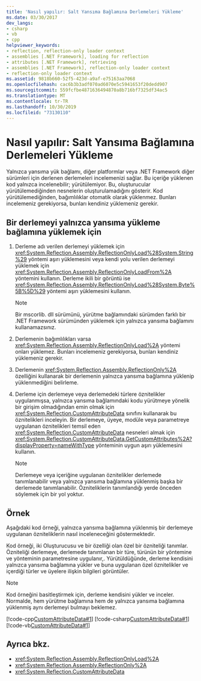 ```yaml
---
title: 'Nasıl yapılır: Salt Yansıma Bağlamına Derlemeleri Yükleme'
ms.date: 03/30/2017
dev_langs:
- csharp
- vb
- cpp
helpviewer_keywords:
- reflection, reflection-only loader context
- assemblies [.NET Framework], loading for reflection
- attributes [.NET Framework], retrieving
- assemblies [.NET Framework], reflection-only loader context
- reflection-only loader context
ms.assetid: 9818b660-52f5-423d-a9af-e75163aa7068
ms.openlocfilehash: cac6b3b3adf070ad6070e5c5941653f20dedd907
ms.sourcegitcommit: 559fcfbe4871636494870a8b716bf7325df34ac5
ms.translationtype: MT
ms.contentlocale: tr-TR
ms.lasthandoff: 10/30/2019
ms.locfileid: "73130110"
---
```

# <a name="how-to-load-assemblies-into-the-reflection-only-context"></a>Nasıl yapılır: Salt Yansıma Bağlamına Derlemeleri Yükleme

Yalnızca yansıma yük bağlamı, diğer platformlar veya .NET Framework diğer sürümleri için derlenen derlemeleri incelemenizi sağlar. Bu içeriğe yüklenen kod yalnızca incelenebilir; yürütülemiyor. Bu, oluşturucular yürütülemediğinden nesnelerin oluşturulamadığını gösterir. Kod yürütülemediğinden, bağımlılıklar otomatik olarak yüklenmez. Bunları incelemeniz gerekiyorsa, bunları kendiniz yüklemeniz gerekir.

## <a name="to-load-an-assembly-into-the-reflection-only-load-context"></a>Bir derlemeyi yalnızca yansıma yükleme bağlamına yüklemek için

1. Derleme adı verilen derlemeyi yüklemek için <xref:System.Reflection.Assembly.ReflectionOnlyLoad%28System.String%29> yöntemi aşırı yüklemesini veya kendi yolu verilen derlemeyi yüklemek için <xref:System.Reflection.Assembly.ReflectionOnlyLoadFrom%2A> yöntemini kullanın. Derleme ikili bir görüntü ise <xref:System.Reflection.Assembly.ReflectionOnlyLoad%28System.Byte%5B%5D%29> yöntemi aşırı yüklemesini kullanın.

    > [!NOTE]
    > Bir mscorlib. dll sürümünü, yürütme bağlamındaki sürümden farklı bir .NET Framework sürümünden yüklemek için yalnızca yansıma bağlamını kullanamazsınız.

2. Derlemenin bağımlılıkları varsa <xref:System.Reflection.Assembly.ReflectionOnlyLoad%2A> yöntemi onları yüklemez. Bunları incelemeniz gerekiyorsa, bunları kendiniz yüklemeniz gerekir.

3. Derlemenin <xref:System.Reflection.Assembly.ReflectionOnly%2A> özelliğini kullanarak bir derlemenin yalnızca yansıma bağlamına yüklenip yüklenmediğini belirleme.

4. Derleme için derlemeye veya derlemedeki türlere öznitelikler uygulanmışsa, yalnızca yansıma bağlamındaki kodu yürütmeye yönelik bir girişim olmadığından emin olmak için <xref:System.Reflection.CustomAttributeData> sınıfını kullanarak bu öznitelikleri inceleyin. Bir derlemeye, üyeye, modüle veya parametreye uygulanan öznitelikleri temsil eden <xref:System.Reflection.CustomAttributeData> nesneleri almak için <xref:System.Reflection.CustomAttributeData.GetCustomAttributes%2A?displayProperty=nameWithType> yönteminin uygun aşırı yüklemesini kullanın.

    > [!NOTE]
    > Derlemeye veya içeriğine uygulanan öznitelikler derlemede tanımlanabilir veya yalnızca yansıma bağlamına yüklenmiş başka bir derlemede tanımlanabilir. Özniteliklerin tanımlandığı yerde önceden söylemek için bir yol yoktur.

## <a name="example"></a>Örnek

Aşağıdaki kod örneği, yalnızca yansıma bağlamına yüklenmiş bir derlemeye uygulanan özniteliklerin nasıl inceleneceğini göstermektedir.

Kod örneği, iki Oluşturucusu ve bir özelliği olan özel bir özniteliği tanımlar. Özniteliği derlemeye, derlemede tanımlanan bir türe, türünün bir yöntemine ve yönteminin parametresine uygulanır,. Yürütüldüğünde, derleme kendisini yalnızca yansıma bağlamına yükler ve buna uygulanan özel öznitelikler ve içerdiği türler ve üyelere ilişkin bilgileri görüntüler.

> [!NOTE]
> Kod örneğini basitleştirmek için, derleme kendisini yükler ve inceler. Normalde, hem yürütme bağlamına hem de yalnızca yansıma bağlamına yüklenmiş aynı derlemeyi bulmayı beklemez.

[!code-cpp[CustomAttributeData#1](../../../samples/snippets/cpp/VS_Snippets_CLR/CustomAttributeData/CPP/source.cpp#1)]
[!code-csharp[CustomAttributeData#1](../../../samples/snippets/csharp/VS_Snippets_CLR/CustomAttributeData/CS/source.cs#1)]
[!code-vb[CustomAttributeData#1](../../../samples/snippets/visualbasic/VS_Snippets_CLR/CustomAttributeData/VB/source.vb#1)]

## <a name="see-also"></a>Ayrıca bkz.

- <xref:System.Reflection.Assembly.ReflectionOnlyLoad%2A>
- <xref:System.Reflection.Assembly.ReflectionOnly%2A>
- <xref:System.Reflection.CustomAttributeData>

